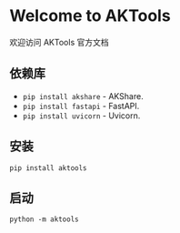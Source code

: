 # Welcome to AKTools

欢迎访问 AKTools 官方文档

## 依赖库

* `pip install akshare` - AKShare.
* `pip install fastapi` - FastAPI.
* `pip install uvicorn` - Uvicorn.

## 安装

`pip install aktools`

## 启动

```shell
python -m aktools
```
